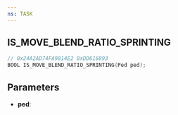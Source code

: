 ```yaml
---
ns: TASK
---
```

## IS_MOVE_BLEND_RATIO_SPRINTING

```c
// 0x24A2AD74FA9814E2 0xDD616893
BOOL IS_MOVE_BLEND_RATIO_SPRINTING(Ped ped);
```

## Parameters
* **ped**:
